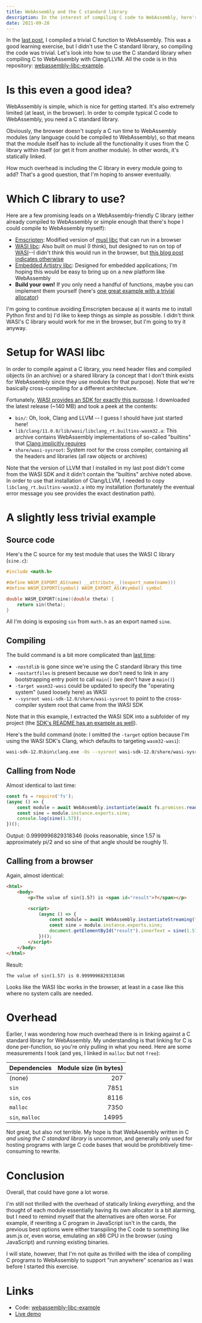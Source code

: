 ```yaml
---
title: WebAssembly and the C standard library
description: In the interest of compiling C code to WebAssembly, here's an example of using the C standard library.
date: 2021-09-28
---
```

In the [last post](trivial-example.md), I compiled a trivial C function to WebAssembly. This was a good learning exercise, but I didn't use the C standard library, so compiling the code was trivial. Let's look into how to use the C standard library when compiling C to WebAssembly with Clang/LLVM. All the code is in this repository: [webassembly-libc-example](https://github.com/jaredkrinke/webassembly-libc-example).

# Is this even a good idea?
WebAssembly is simple, which is nice for getting started. It's also extremely limited (at least, in the browser). In order to compile typical C code to WebAssembly, you need a C standard library.

Obviously, the browser doesn't supply a C run time to WebAssembly modules (any language could be compiled to WebAssembly), so that means that the module itself has to include all the functionality it uses from the C library within itself (or get it from another module). In other words, it's statically linked.

How much overhead is including the C library in every module going to add? That's a good question, that I'm hoping to answer eventually.

# Which C library to use?
Here are a few promising leads on a WebAssembly-friendly C library (either already compiled to WebAssembly or simple enough that there's hope I could compile to WebAssembly myself):

* [Emscripten](https://github.com/emscripten-core/emscripten): Modified version of [musl libc](https://musl.libc.org/) that can run in a browser
* [WASI libc](https://github.com/WebAssembly/wasi-libc): Also built on musl (I think), but designed to run on top of [WASI](https://wasi.dev/)--I didn't think this would run in the browser, but [this blog post indicates otherwise](https://depth-first.com/articles/2019/10/16/compiling-c-to-webassembly-and-running-it-without-emscripten/)
* [Embedded Artistry libc](https://github.com/embeddedartistry/libc): Designed for embedded applications; I'm hoping this would be easy to bring up on a new platform like WebAssembly
* **Build your own!** If you only need a handful of functions, maybe you can implement them yourself (here's [one great example with a trivial allocator](https://dassur.ma/things/c-to-webassembly/))

I'm going to continue avoiding Emscripten because a) it wants me to install Python first and b) I'd like to keep things as simple as possible. I didn't think WASI's C library would work for me in the browser, but I'm going to try it anyway.

# Setup for WASI libc
In order to compile against a C library, you need header files and compiled objects (in an archive) or a shared library (a concept that I don't think exists for WebAssembly since they use modules for that purpose). Note that we're basically cross-compiling for a different architecture.

Fortunately, [WASI provides an SDK for exactly this purpose](https://github.com/WebAssembly/wasi-sdk). I downloaded the latest release (~140 MB) and took a peek at the contents:

* `bin/`: Oh, look, Clang and LLVM -- I guess I should have just started here!
* `lib/clang/11.0.0/lib/wasi/libclang_rt.builtins-wasm32.a`: This archive contains WebAssembly implementations of so-called "builtins" that [Clang implicitly requires](https://releases.llvm.org/11.0.0/tools/clang/docs/Toolchain.html)
* `share/wasi-sysroot`: System root for the cross compiler, containing all the headers and libraries (all raw objects or archives)

Note that the version of LLVM that I installed in my last post didn't come from the WASI SDK and it didn't contain the "builtins" archive noted above. In order to use that installation of Clang/LLVM, I needed to copy `libclang_rt.builtins-wasm32.a` into my installation (fortunately the eventual error message you see provides the exact destination path).

# A slightly less trivial example
## Source code
Here's the C source for my test module that uses the WASI C library (`sine.c`):

```c
#include <math.h>

#define WASM_EXPORT_AS(name) __attribute__((export_name(name)))
#define WASM_EXPORT(symbol) WASM_EXPORT_AS(#symbol) symbol

double WASM_EXPORT(sine)(double theta) {
    return sin(theta);
}
```

All I'm doing is exposing `sin` from `math.h` as an export named `sine`.

## Compiling
The build command is a bit more complicated than [last time](trivial-example.md#compiling-the-code):

* `-nostdlib` is gone since we're using the C standard library this time
* `-nostartfiles` is present because we don't need to link in any bootstrapping entry point to call `main()` (we don't have a `main()`)
* `-target wasm32-wasi` could be updated to specify the "operating system" (used loosely here) as WASI
* `--sysroot wasi-sdk-12.0/share/wasi-sysroot` to point to the cross-compiler system root that came from the WASI SDK

Note that in this example, I extracted the WASI SDK into a subfolder of my project (the [SDK's README has an example as well](https://github.com/WebAssembly/wasi-sdk)).

Here's the build command (note: I omitted the `-target` option because I'm using the WASI SDK's Clang, which defaults to targeting `wasm32-wasi`):

```bash
wasi-sdk-12.0\bin\clang.exe -Os --sysroot wasi-sdk-12.0/share/wasi-sysroot -nostartfiles -Wl,--no-entry sine.c -o sine.wasm
```

## Calling from Node
Almost identical to last time:

```javascript
const fs = require('fs');
(async () => {
    const module = await WebAssembly.instantiate(await fs.promises.readFile("./sine.wasm"));
    const sine = module.instance.exports.sine;
    console.log(sine(1.57));
})();
```

Output: 0.9999996829318346 (looks reasonable, since 1.57 is approximately pi/2 and so sine of that angle should be roughly 1).

## Calling from a browser
Again, almost identical:

```html
<html>
    <body>
        <p>The value of sin(1.57) is <span id="result">?</span></p>

        <script>
            (async () => {
                const module = await WebAssembly.instantiateStreaming(fetch("./sine.wasm"));
                const sine = module.instance.exports.sine;
                document.getElementById("result").innerText = sine(1.57);
            })();
        </script>
    </body>
</html>
```

Result:

```
The value of sin(1.57) is 0.9999996829318346
```

Looks like the WASI libc works in the browser, at least in a case like this where no system calls are needed.

# Overhead
Earlier, I was wondering how much overhead there is in linking against a C standard library for WebAssembly. My understanding is that linking for C is done per-function, so you're only pulling in what you need. Here are some measurements I took (and yes, I linked in `malloc` but not `free`):

| Dependencies | Module size (in bytes) |
| :--- | ---: |
| (none) | 207 |
| `sin` | 7851 |
| `sin`, `cos` | 8116 |
| `malloc` | 7350 |
| `sin`, `malloc` | 14995 |

Not great, but also not terrible. My hope is that WebAssembly written in C *and using the C standard library* is uncommon, and generally only used for hosting programs with large C code bases that would be prohibitively time-consuming to rewrite.

# Conclusion
Overall, that could have gone a lot worse.

I'm still not thrilled with the overhead of statically linking *everything*, and the thought of each module essentially having its own allocator is a bit alarming, but I need to remind myself that the alternatives are often worse. For example, if rewriting a C program in JavaScript isn't in the cards, the previous best options were either transpiling the C code to something like asm.js or, even worse, emulating an x86 CPU in the browser (using JavaScript) and running existing binaries.

I will state, however, that I'm not quite as thrilled with the idea of compiling C programs to WebAssembly to support "run anywhere" scenarios as I was before I started this exercise.

# Links
* Code: [webassembly-libc-example](https://github.com/jaredkrinke/webassembly-libc-example)
* [Live demo](https://jaredkrinke.github.io/webassembly-libc-example/)